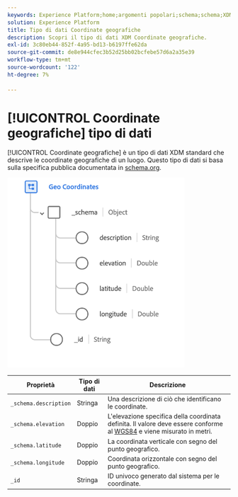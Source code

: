 ```yaml
---
keywords: Experience Platform;home;argomenti popolari;schema;schema;XDM;campi;schemi;schemi;geo;coordinate;tipo di dati;tipo di dati;tipo di dati;home;popular topic;schema;Schema;XDM;fields;schemas;Schemas;geo;coordinate;datatype;data-type;data type;
solution: Experience Platform
title: Tipo di dati Coordinate geografiche
description: Scopri il tipo di dati XDM Coordinate geografiche.
exl-id: 3c80eb44-852f-4a95-bd13-b6197ffe62da
source-git-commit: de8e944cfec3b52d25bb02bcfebe57d6a2a35e39
workflow-type: tm+mt
source-wordcount: '122'
ht-degree: 7%

---
```


# [!UICONTROL Coordinate geografiche] tipo di dati

[!UICONTROL Coordinate geografiche] è un tipo di dati XDM standard che descrive le coordinate geografiche di un luogo. Questo tipo di dati si basa sulla specifica pubblica documentata in [schema.org](https://schema.org/GeoCoordinates).

<img src="../images/data-types/geo-coordinates.png" width="400" /><br />

| Proprietà | Tipo di dati | Descrizione |
| --- | --- | --- |
| `_schema.description` | Stringa | Una descrizione di ciò che identificano le coordinate. |
| `_schema.elevation` | Doppio | L&#39;elevazione specifica della coordinata definita. Il valore deve essere conforme al [WGS84](https://gisgeography.com/wgs84-world-geodetic-system/) e viene misurato in metri. |
| `_schema.latitude` | Doppio | La coordinata verticale con segno del punto geografico. |
| `_schema.longitude` | Doppio | Coordinata orizzontale con segno del punto geografico. |
| `_id` | Stringa | ID univoco generato dal sistema per le coordinate. |
